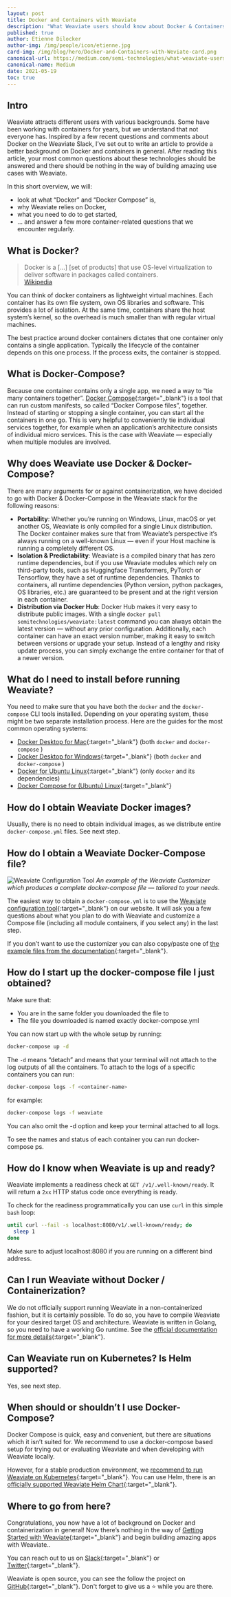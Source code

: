 ```yaml
---
layout: post
title: Docker and Containers with Weaviate
description: "What Weaviate users should know about Docker & Containers"
published: true
author: Etienne Dilocker
author-img: /img/people/icon/etienne.jpg
card-img: /img/blog/hero/Docker-and-Containers-with-Weviate-card.png
canonical-url: https://medium.com/semi-technologies/what-weaviate-users-should-know-about-docker-containers-1601c6afa079
canonical-name: Medium
date: 2021-05-19
toc: true
---
```


<!-- TODO: make sure the content is up to date -->

## Intro
Weaviate attracts different users with various backgrounds. Some have been working with containers for years, but we understand that not everyone has. Inspired by a few recent questions and comments about Docker on the Weaviate Slack, I’ve set out to write an article to provide a better background on Docker and containers in general. After reading this article, your most common questions about these technologies should be answered and there should be nothing in the way of building amazing use cases with Weaviate.

In this short overview, we will:

* look at what “Docker” and “Docker Compose” is,
* why Weaviate relies on Docker,
* what you need to do to get started,
* … and answer a few more container-related questions that we encounter regularly.

## What is Docker?
> Docker is a […] [set of products] that use OS-level virtualization to deliver software in packages called containers.<br/>
> [Wikipedia](https://en.wikipedia.org/wiki/Docker_(software))

You can think of docker containers as lightweight virtual machines. Each container has its own file system, own OS libraries and software. This provides a lot of isolation. At the same time, containers share the host system’s kernel, so the overhead is much smaller than with regular virtual machines.

The best practice around docker containers dictates that one container only contains a single application. Typically the lifecycle of the container depends on this one process. If the process exits, the container is stopped.

## What is Docker-Compose?
Because one container contains only a single app, we need a way to “tie many containers together”. [Docker Compose](https://docs.docker.com/compose/){:target="_blank"} is a tool that can run custom manifests, so called “Docker Compose files”, together. Instead of starting or stopping a single container, you can start all the containers in one go. This is very helpful to conveniently tie individual services together, for example when an application’s architecture consists of individual micro services. This is the case with Weaviate — especially when multiple modules are involved.

## Why does Weaviate use Docker & Docker-Compose?
There are many arguments for or against containerization, we have decided to go with Docker & Docker-Compose in the Weaviate stack for the following reasons:

* **Portability**: Whether you’re running on Windows, Linux, macOS or yet another OS, Weaviate is only compiled for a single Linux distribution. The Docker container makes sure that from Weaviate’s perspective it’s always running on a well-known Linux — even if your Host machine is running a completely different OS.
* **Isolation & Predictability**: Weaviate is a compiled binary that has zero runtime dependencies, but if you use Weaviate modules which rely on third-party tools, such as Huggingface Transformers, PyTorch or Tensorflow, they have a set of runtime dependencies. Thanks to containers, all runtime dependencies (Python version, python packages, OS libraries, etc.) are guaranteed to be present and at the right version in each container.
* **Distribution via Docker Hub**: Docker Hub makes it very easy to distribute public images. With a single `docker pull semitechnologies/weaviate:latest` command you can always obtain the latest version — without any prior configuration. Additionally, each container can have an exact version number, making it easy to switch between versions or upgrade your setup. Instead of a lengthy and risky update process, you can simply exchange the entire container for that of a newer version.

## What do I need to install before running Weaviate?
You need to make sure that you have both the `docker` and the `docker-compose` CLI tools installed. Depending on your operating system, these might be two separate installation process. Here are the guides for the most common operating systems:

* [Docker Desktop for Mac](https://docs.docker.com/desktop/install/mac-install/){:target="_blank"} (both `docker` and `docker-compose` )
* [Docker Desktop for Windows](https://docs.docker.com/desktop/install/windows-install/){:target="_blank"} (both `docker` and `docker-compose` )
* [Docker for Ubuntu Linux](https://docs.docker.com/engine/install/ubuntu/){:target="_blank"} (only `docker` and its dependencies)
* [Docker Compose for (Ubuntu) Linux](https://docs.docker.com/compose/install/){:target="_blank"}

## How do I obtain Weaviate Docker images?
Usually, there is no need to obtain individual images, as we distribute entire `docker-compose.yml` files. See next step.

## How do I obtain a Weaviate Docker-Compose file?
![Weaviate Configuration Tool](/img/blog/docker-and-containers/weaviate-configuration-tool.png)
*An example of the Weaviate Customizer which produces a complete docker-compose file — tailored to your needs.*

The easiest way to obtain a `docker-compose.yml` is to use the [Weaviate configuration tool](/developers/weaviate/current/getting-started/installation.html#customize-your-weaviate-setup){:target="_blank"} on our website. It will ask you a few questions about what you plan to do with Weaviate and customize a Compose file (including all module containers, if you select any) in the last step.

If you don’t want to use the customizer you can also copy/paste one of [the example files from the documentation](/developers/weaviate/current/getting-started/installation.html#example-docker-compose-setups){:target="_blank"}.

## How do I start up the docker-compose file I just obtained?
Make sure that:

* You are in the same folder you downloaded the file to
* The file you downloaded is named exactly docker-compose.yml

You can now start up with the whole setup by running:

```bash
docker-compose up -d
```

The `-d` means “detach” and means that your terminal will not attach to the log outputs of all the containers. To attach to the logs of a specific containers you can run:

```bash
docker-compose logs -f <container-name>
```

for example:

```bash
docker-compose logs -f weaviate
```

You can also omit the -d option and keep your terminal attached to all logs.

To see the names and status of each container you can run docker-compose ps.

## How do I know when Weaviate is up and ready?
Weaviate implements a readiness check at `GET /v1/.well-known/ready`. It will return a `2xx` HTTP status code once everything is ready.

To check for the readiness programmatically you can use `curl` in this simple `bash` loop:

```bash
until curl --fail -s localhost:8080/v1/.well-known/ready; do  
  sleep 1
done
```

Make sure to adjust localhost:8080 if you are running on a different bind address.

## Can I run Weaviate without Docker / Containerization?
We do not officially support running Weaviate in a non-containerized fashion, but it is certainly possible. To do so, you have to compile Weaviate for your desired target OS and architecture. Weaviate is written in Golang, so you need to have a working Go runtime. See the [official documentation for more details](https://golang.org/doc/install/source#environment){:target="_blank"}.

## Can Weaviate run on Kubernetes? Is Helm supported?
Yes, see next step.

## When should or shouldn’t I use Docker-Compose?
Docker Compose is quick, easy and convenient, but there are situations which it isn’t suited for. We recommend to use a docker-compose based setup for trying out or evaluating Weaviate and when developing with Weaviate locally.

However, for a stable production environment, we [recommend to run Weaviate on Kubernetes](/developers/weaviate/current/getting-started/installation.html#kubernetes-k8s){:target="_blank"}. You can use Helm, there is an [officially supported Weaviate Helm Chart](https://github.com/semi-technologies/weaviate-helm){:target="_blank"}.

## Where to go from here?
Congratulations, you now have a lot of background on Docker and containerization in general! Now there’s nothing in the way of [Getting Started with Weaviate](/developers/weaviate/current/getting-started/quick-start.html){:target="_blank"} and begin building amazing apps with Weaviate..

You can reach out to us on [Slack](https://join.slack.com/t/weaviate/shared_invite/zt-goaoifjr-o8FuVz9b1HLzhlUfyfddhw){:target="_blank"} or [Twitter](https://twitter.com/SeMI_tech){:target="_blank"}.

Weaviate is open source, you can see the follow the project on [GitHub](https://github.com/semi-technologies/weaviate){:target="_blank"}. Don't forget to give us a ⭐️ while you are there.